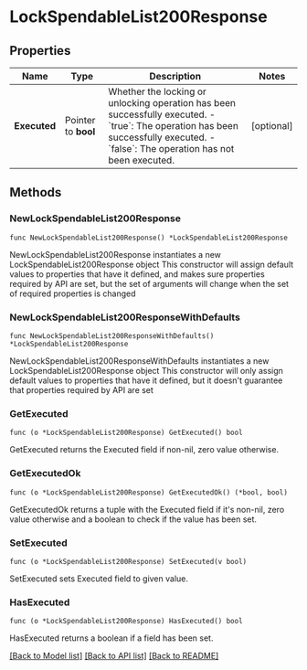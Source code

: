 # LockSpendableList200Response

## Properties

Name | Type | Description | Notes
------------ | ------------- | ------------- | -------------
**Executed** | Pointer to **bool** | Whether the locking or unlocking operation has been successfully executed. - &#x60;true&#x60;: The operation has been successfully executed. - &#x60;false&#x60;: The operation has not been executed.  | [optional] 

## Methods

### NewLockSpendableList200Response

`func NewLockSpendableList200Response() *LockSpendableList200Response`

NewLockSpendableList200Response instantiates a new LockSpendableList200Response object
This constructor will assign default values to properties that have it defined,
and makes sure properties required by API are set, but the set of arguments
will change when the set of required properties is changed

### NewLockSpendableList200ResponseWithDefaults

`func NewLockSpendableList200ResponseWithDefaults() *LockSpendableList200Response`

NewLockSpendableList200ResponseWithDefaults instantiates a new LockSpendableList200Response object
This constructor will only assign default values to properties that have it defined,
but it doesn't guarantee that properties required by API are set

### GetExecuted

`func (o *LockSpendableList200Response) GetExecuted() bool`

GetExecuted returns the Executed field if non-nil, zero value otherwise.

### GetExecutedOk

`func (o *LockSpendableList200Response) GetExecutedOk() (*bool, bool)`

GetExecutedOk returns a tuple with the Executed field if it's non-nil, zero value otherwise
and a boolean to check if the value has been set.

### SetExecuted

`func (o *LockSpendableList200Response) SetExecuted(v bool)`

SetExecuted sets Executed field to given value.

### HasExecuted

`func (o *LockSpendableList200Response) HasExecuted() bool`

HasExecuted returns a boolean if a field has been set.


[[Back to Model list]](../README.md#documentation-for-models) [[Back to API list]](../README.md#documentation-for-api-endpoints) [[Back to README]](../README.md)


